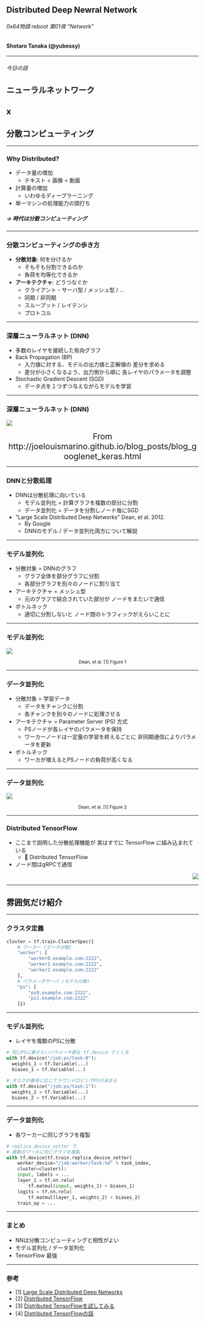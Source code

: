 <!-- $theme: gaia -->

## Distributed Deep Newral Network

###### 0x64物語 reboot 第01夜 "Network"

#### Shotaro Tanaka (@yubessy)

---

###### 今日の話

## ニューラルネットワーク

## x

## 分散コンピューティング

---

### Why Distributed?

* データ量の増加
  * テキスト < 画像 < 動画
* 計算量の増加
  * いわゆるディープラーニング
* 単一マシンの処理能力の頭打ち

##### -> 時代は分散コンピューティング

---

### 分散コンピューティングの歩き方

* **分散対象**: 何を分けるか
  * そもそも分割できるのか
  * 負荷を均等化できるか
* **アーキテクチャ**: どうつなぐか
  * クライアント・サーバ型 / メッシュ型 / ...
  * 同期 / 非同期
  * スループット / レイテンシ
  * プロトコル

---

### 深層ニューラルネット (DNN)

* 多数のレイヤを接続した有向グラフ
* Back Propagation (BP)
  * 入力値に対する、モデルの出力値と正解値の
    差分を求める
  * 差分が小さくなるよう、出力側から順に
    各レイヤのパラメータを調整
* Stochastic Gradient Descent (SGD)
  * データ点を１つずつ与えながらモデルを学習

---

### 深層ニューラルネット (DNN)

![](googlenet.png)

<div style="font-size: 16pt; text-align: center;">From http://joelouismarino.github.io/blog_posts/blog_googlenet_keras.html</div>

---

### DNNと分散処理

* DNNは分散処理に向いている
  * モデル並列化 = 計算グラフを複数の部分に分割
  * データ並列化 = データを分割しノード毎にSGD
* "Large Scale Distributed Deep Networks"
  Dean, et al. 2012.
  * By Google
  * DNNのモデル / データ並列化両方について解説

---

### モデル並列化

* 分散対象 = DNNのグラフ
  * グラフ全体を部分グラフに分割
  * 各部分グラフを別々のノードに割り当て
* アーキテクチャ = メッシュ型
  * 元のグラフで結合されていた部分が
    ノードをまたいで通信
* ボトルネック
  * 適切に分割しないと
    ノード間のトラフィックがえらいことに

---

### モデル並列化

![](model_parallelism.png)

<div style="text-align: center; font-size: smaller;">
Dean, et al. [1] Figure 1
</div>

---

### データ並列化

* 分散対象 = 学習データ
  * データをチャンクに分割
  * 各チャンクを別々のノードに処理させる
* アーキテクチャ = Parameter Server (PS) 方式
  * PSノードが各レイヤのパラメータを保持
  * ワーカーノードは一定量の学習を終えるごとに
    非同期通信によりパラメータを更新
* ボトルネック
  * ワーカが増えるとPSノードの負荷が高くなる

---

### データ並列化

![](data_parallelism.png)

<div style="text-align: center; font-size: smaller;">
Dean, et al. [1] Figure 2
</div>

---

### Distributed TensorFlow

* ここまで説明した分散処理機能が
  実はすでに TensorFlow に組み込まれている
  * 🔎 Distributed TensorFlow
* ノード間はgRPCで通信

<div style="text-align: right;">
<img src="tensorflow.png" />
</div>

---

## 雰囲気だけ紹介

---

### クラスタ定義

```python
cluster = tf.train.ClusterSpec({
    # ワーカー (データ分散)
    "worker": [
        "worker0.example.com:2222",
        "worker1.example.com:2222",
        "worker2.example.com:2222"
    ],
    # パラメータサーバ (モデル分散)
    "ps": [
        "ps0.example.com:2222",
        "ps1.example.com:2222"
    ]})
```

---

### モデル並列化

* レイヤを複数のPSに分散

```python
# 同じPSに乗せたいパラメータ群を tf.device でくくる
with tf.device("/job:ps/task:0"):
  weights_1 = tf.Variable(...)
  biases_1 = tf.Variable(...)

# タスクの番号に応じてラウンドロビンでPSが決まる
with tf.device("/job:ps/task:1"):
  weights_2 = tf.Variable(...)
  biases_2 = tf.Variable(...)
```

---

### データ並列化

* 各ワーカーに同じグラフを複製

```python
# replica_device_setter で
# 複数のワーカに同じグラフを複製
with tf.device(tf.train.replica_device_setter(
    worker_device="/job:worker/task:%d" % task_index,
    cluster=cluster)):
    input, labels = ...
    layer_1 = tf.nn.relu(
        tf.matmul(input, weights_1) + biases_1)
    logits = tf.nn.relu(
        tf.matmul(layer_1, weights_2) + biases_2)
    train_op = ...
```

---

### まとめ

* NNは分散コンピューティングと相性がよい
* モデル並列化 / データ並列化
* TensorFlow 最強

---

### 参考

* [1] [Large Scale Distributed Deep Networks](http://www.cs.toronto.edu/~ranzato/publications/DistBeliefNIPS2012_withAppendix.pdf)
* [2] [Distributed TensorFlow](https://www.tensorflow.org/deploy/distributed)
* [3] [Distributed TensorFlowを試してみる](http://qiita.com/ashitani/items/2e48729e78a9f77f9790)
* [4] [Distributed TensorFlowの話](http://qiita.com/kazunori279/items/981a8a2a44f5d1172856)

